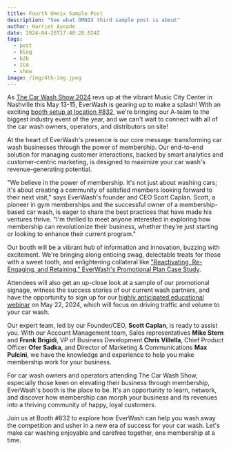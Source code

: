 ```yaml
---
title: Fourth Omnix Sample Post
description: "See what OMNIX third sample post is about"
author: Harriet Ayoade
date: 2024-04-26T17:48:28.024Z
tags:
  - post
  - blog
  - b2b
  - ICA
  - show
image: /img/4th-img.jpeg
---
```

As [The Car Wash Show 2024](https://thecarwashshow.com/) revs up at the vibrant Music City Center in Nashville this May 13-15, EverWash is gearing up to make a splash! With an exciting [booth setup at location #832](https://s23.a2zinc.net/clients/ICA/ICA2024/public/EventMap.aspx?shMode=E&ID=1339), we're bringing our A-team to the biggest industry event of the year, and we can't wait to connect with all of the car wash owners, operators, and distributors on site!

At the heart of EverWash's presence is our core message: transforming car wash businesses through the power of membership. Our end-to-end solution for managing customer interactions, backed by smart analytics and customer-centric marketing, is designed to maximize your car wash's revenue-generating potential.

"We believe in the power of membership. It's not just about washing cars; it's about creating a community of satisfied members looking forward to their next visit," says EverWash's founder and CEO Scott Caplan. Scott, a pioneer in gym memberships and the successful owner of a membership-based car wash, is eager to share the best practices that have made his ventures thrive. "I'm thrilled to meet anyone interested in exploring how membership can revolutionize their business, whether they're just starting or looking to enhance their current program."

Our booth will be a vibrant hub of information and innovation, buzzing with excitement. We're bringing along enticing swag, delectable treats for those with a sweet tooth, and enlightening collateral like ["Reactivating, Re-Engaging, and Retaining," EverWash's Promotional Plan Case Study](https://www.everwash.com/wash-owners/case-study). 

Attendees will also get an up-close look at a sample of our promotional signage, witness the success stories of our current wash partners, and have the opportunity to sign up for our [highly anticipated educational webinar](https://us06web.zoom.us/webinar/register/WN_FXFpOSZFR22bk6AX8Ft9kg) on May 22, 2024, which will focus on driving traffic and volume to your car wash.

Our expert team, led by our Founder/CEO, **Scott Caplan**, is ready to assist you. With our Account Management team, Sales representatives **Mike Stern** and **Frank Brigidi**, VP of Business Development **Chris Villella**, Chief Product Officer **Ofer Sadka**, and Director of Marketing & Communications **Max Pulcini**, we have the knowledge and experience to help you make membership work for your business.

For car wash owners and operators attending The Car Wash Show, especially those keen on elevating their business through membership, EverWash's booth is the place to be. It's an opportunity to learn, network, and discover how membership can morph your business and its revenues into a thriving community of happy, loyal customers.

Join us at Booth #832 to explore how EverWash can help you wash away the competition and usher in a new era of success for your car wash. Let's make car washing enjoyable and carefree together, one membership at a time.
